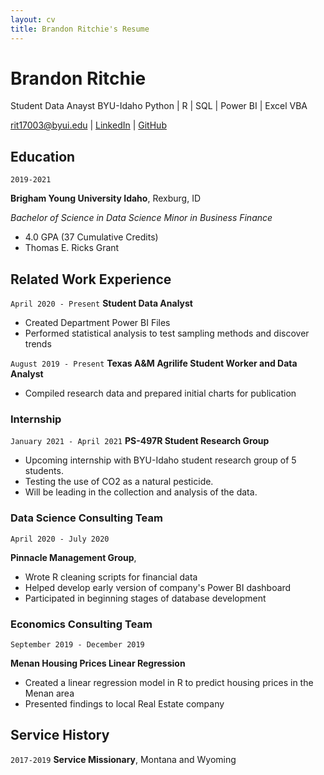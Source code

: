 ```yaml
---
layout: cv
title: Brandon Ritchie's Resume
---
```

# Brandon Ritchie
Student Data Anayst BYU-Idaho
Python | R | SQL | Power BI | Excel VBA

<div id="webaddress">
<a href="rit17003@byui.edu">rit17003@byui.edu</a>
| <a href="https://www.linkedin.com/in/brandon-k-ritchie">LinkedIn</a>
| <a href="https://github.com/brandonritchie">GitHub</a>
</div>

<!-- https://www.monique.tech/the-art-of-markdown -->

## Education

`2019-2021`

__Brigham Young University Idaho__, Rexburg, ID

_Bachelor of Science in Data Science_
_Minor in Business Finance_

- 4.0 GPA (37 Cumulative Credits)
- Thomas E. Ricks Grant

## Related Work Experience

`April 2020 - Present`
__Student Data Analyst__
- Created Department Power BI Files
- Performed statistical analysis to test sampling methods and discover trends

`August 2019 - Present`
__Texas A&M Agrilife Student Worker and Data Analyst__
- Compiled research data and prepared initial charts for publication

### Internship

`January 2021 - April 2021`
__PS-497R Student Research Group__
- Upcoming internship with BYU-Idaho student research group of 5 students. 
- Testing the use of CO2 as a natural pesticide. 
- Will be leading in the collection and analysis of the data.


### Data Science Consulting Team

`April 2020 - July 2020`

__Pinnacle Management Group__, 

- Wrote R cleaning scripts for financial data
- Helped develop early version of company's Power BI dashboard
- Participated in beginning stages of database development

### Economics Consulting Team

`September 2019 - December 2019`

__Menan Housing Prices Linear Regression__

- Created a linear regression model in R to predict housing prices in the Menan area
- Presented findings to local Real Estate company

## Service History

`2017-2019`
__Service Missionary__, Montana and Wyoming



<!-- ### Footer

Last updated: May 2013 -->


